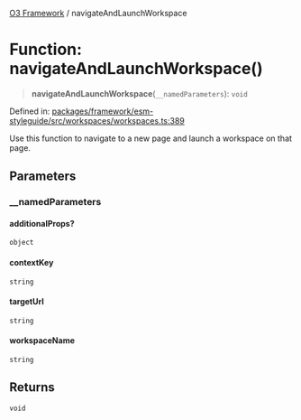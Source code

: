 [O3 Framework](../API.md) / navigateAndLaunchWorkspace

# Function: navigateAndLaunchWorkspace()

> **navigateAndLaunchWorkspace**(`__namedParameters`): `void`

Defined in: [packages/framework/esm-styleguide/src/workspaces/workspaces.ts:389](https://github.com/openmrs/openmrs-esm-core/blob/85cde3ce59cd3d29230c98040a3f53525e808725/packages/framework/esm-styleguide/src/workspaces/workspaces.ts#L389)

Use this function to navigate to a new page and launch a workspace on that page.

## Parameters

### \_\_namedParameters

#### additionalProps?

`object`

#### contextKey

`string`

#### targetUrl

`string`

#### workspaceName

`string`

## Returns

`void`
